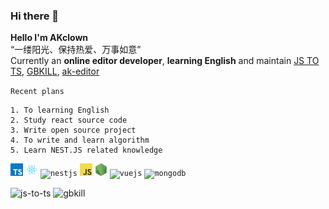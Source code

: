 ### Hi there 👋
**Hello  I'm AKclown**   
“一缕阳光、保持热爱、万事如意”  
Currently an **online editor developer**, **learning English** and maintain [JS TO TS](https://github.com/AKclown/js-to-ts), [GBKILL](https://github.com/AKclown/gbkill), [ak-editor](https://github.com/AKclown/ak-editor)

`Recent plans `
```
1. To learning English 
2. Study react source code
3. Write open source project 
4. To write and learn algorithm
5. Learn NEST.JS related knowledge 
```
<code><img height="20" alt="typescript" src="https://raw.githubusercontent.com/github/explore/80688e429a7d4ef2fca1e82350fe8e3517d3494d/topics/typescript/typescript.png"></code>
<code><img height="20" alt="react" src="https://raw.githubusercontent.com/github/explore/80688e429a7d4ef2fca1e82350fe8e3517d3494d/topics/react/react.png"></code>
<code><img height="20" alt="nestjs" src="https://profilinator.rishav.dev/skills-assets/nestjs.svg"></code>
<code><img height="20" alt="javascript" src="https://raw.githubusercontent.com/github/explore/80688e429a7d4ef2fca1e82350fe8e3517d3494d/topics/javascript/javascript.png"></code>
<code><img height="20" alt="nodejs" src="https://raw.githubusercontent.com/github/explore/80688e429a7d4ef2fca1e82350fe8e3517d3494d/topics/nodejs/nodejs.png"></code>
<code><img height="20" alt="vuejs" src="https://profilinator.rishav.dev/skills-assets/vuejs-original-wordmark.svg"></code>
<code><img height="20" alt="mongodb" src="https://profilinator.rishav.dev/skills-assets/mongodb-original-wordmark.svg"></code>

![js-to-ts](https://img.shields.io/visual-studio-marketplace/azure-devops/installs/total/AKclown.swagger-to-typescript?label=js-to-ts&logo=visualstudiocode&logoColor=007ACC)
![gbkill](https://img.shields.io/npm/d18m/gbkill?label=gbkill&logo=npm)

<!-- 
https://profilinator.rishav.dev/ 
-->
